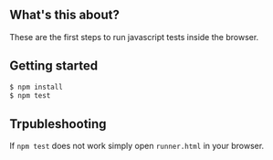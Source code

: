 ## What's this about?

These are the first steps to run javascript tests inside the browser.

## Getting started

```sh
$ npm install
$ npm test
```
## Trpubleshooting

If `npm test` does not work simply open `runner.html` in your browser.
